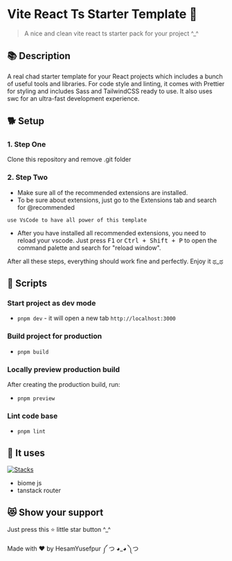 # Vite React Ts Starter Template 🗿

> A nice and clean vite react ts starter pack for your project ^\_^

## 📚 Description

A real chad starter template for your React projects which includes a bunch of useful tools and libraries. For code style and linting, it comes with Prettier for styling and includes Sass and TailwindCSS ready to use. It also uses swc for an ultra-fast development experience.

## 🐕 Setup

### 1. Step One

Clone this repository and remove .git folder

### 2. Step Two

- Make sure all of the recommended extensions are installed.
- To be sure about extensions, just go to the Extensions tab and search for @recommended

```use VsCode to have all power of this template```

- After you have installed all recommended extensions, you need to reload your vscode. Just press <kbd>F1</kbd> or <kbd>Ctrl + Shift + P</kbd> to open the command palette and search for "reload window".

After all these steps, everything should work fine and perfectly. Enjoy it ಥ\_ಥ

## 🧩 Scripts

### Start project as dev mode

- `pnpm dev` - it will open a new tab `http://localhost:3000`

### Build project for production

- `pnpm build`

### Locally preview production build

After creating the production build, run:

- `pnpm preview`

### Lint code base

- `pnpm lint`

## 🚀 It uses

[![Stacks](https://skillicons.dev/icons?i=vite,typescript,react,tailwind,scss,tanstackrouter&perline=3)](https://skillicons.dev)

- biome js
- tanstack router

## 😻 Show your support

Just press this ⭐️ little star button ^\_^

Made with ❤️ by HesamYusefpur ༼ つ ◕\_◕ ༽つ
